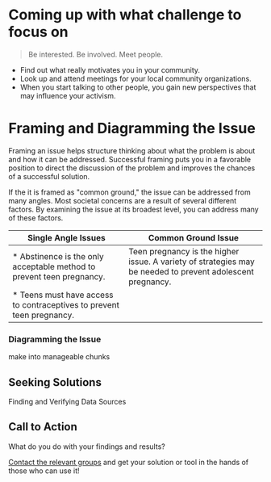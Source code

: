 # Coming up with what challenge to focus on

> Be interested. Be involved. Meet people.

* Find out what really motivates you in your community.
* Look up and attend meetings for your local community organizations. 
* When you start talking to other people, you gain new perspectives that may influence your activism.


# Framing and Diagramming the Issue

Framing an issue helps structure thinking about what the problem is about and how it can be addressed. Successful framing puts you in a favorable position to direct the discussion of the problem and improves the chances of a successful solution. 

If the it is framed as "common ground," the issue can be addressed from many angles. Most societal concerns are a result of several different factors. By examining the issue at its broadest level, you can address many of these factors.

Single Angle Issues|Common Ground Issue
---|---
* Abstinence is the only acceptable method to prevent teen pregnancy. | Teen pregnancy is the higher issue. A variety of strategies may be needed to prevent adolescent pregnancy.
* Teens must have access to contraceptives to prevent teen pregnancy. | 


### Diagramming the Issue

make into manageable chunks


## Seeking Solutions


Finding and Verifying Data Sources


## Call to Action

What do you do with your findings and results? 

[Contact the relevant groups](https://github.com/CodeForPittsburgh/Activism) and get your solution or tool in the hands of those who can use it!
